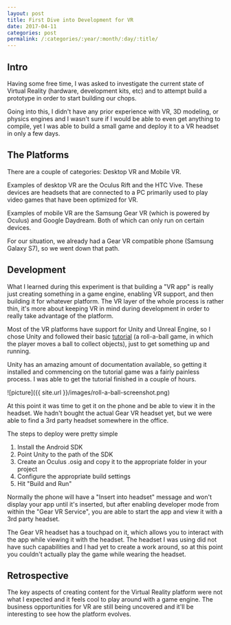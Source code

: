 ```yaml
---
layout: post
title: First Dive into Development for VR
date: 2017-04-11
categories: post
permalink: /:categories/:year/:month/:day/:title/
---
```


## Intro

Having some free time, I was asked to investigate the current state of Virtual Reality (hardware, development kits, etc) and to attempt build a prototype in order to start building our chops.

Going into this, I didn't have any prior experience with VR, 3D modeling, or physics engines and I wasn't sure if I would be able to even get anything to compile, yet I was able to build a small game and deploy it to a VR headset in only a few days. 

## The Platforms

There are a couple of categories: Desktop VR and Mobile VR. 

Examples of desktop VR are the Oculus Rift and the HTC Vive. These devices are headsets that are connected to a PC primarily used to play video games that have been optimized for VR.

Examples of mobile VR are the Samsung Gear VR (which is powered by Oculus) and Google Daydream. Both of which can only run on certain devices.

For our situation, we already had a Gear VR compatible phone (Samsung Galaxy S7), so we went down that path.

## Development

What I learned during this experiment is that building a "VR app" is really just creating something in a game engine, enabling VR support, and then building it for whatever platform. The VR layer of the whole process is rather thin, it's more about keeping VR in mind during development in order to really take advantage of the platform. 

Most of the VR platforms have support for Unity and Unreal Engine, so I chose Unity and followed their basic [tutorial](https://unity3d.com/learn/tutorials/projects/roll-ball-tutorial) (a roll-a-ball game, in which the player moves a ball to collect objects), just to get something up and running. 

Unity has an amazing amount of documentation available, so getting it installed and commencing on the tutorial game was a fairly painless process. I was able to get the tutorial finished in a couple of hours.

![picture]({{ site.url }}/images/roll-a-ball-screenshot.png)

At this point it was time to get it on the phone and be able to view it in the headset. We hadn't bought the actual Gear VR headset yet, but we were able to find a 3rd party headset somewhere in the office. 

The steps to deploy were pretty simple

1. Install the Android SDK
2. Point Unity to the path of the SDK
3. Create an Oculus .osig and copy it to the appropriate folder in your project
4. Configure the appropriate build settings
5. Hit "Build and Run"

Normally the phone will have a "Insert into headset" message and won't display your app until it's inserted, but after enabling developer mode from within the "Gear VR Service", you are able to start the app and view it with a 3rd party headset. 

The Gear VR headset has a touchpad on it, which allows you to interact with the app while viewing it with the headset. The headset I was using did not have such capabilities and I had yet to create a work around, so at this point you couldn't actually play the game while wearing the headset.

## Retrospective

The key aspects of creating content for the Virtual Reality platform were not what I expected and it feels cool to play around with a game engine. The business opportunities for VR are still being uncovered and it'll be interesting to see how the platform evolves. 